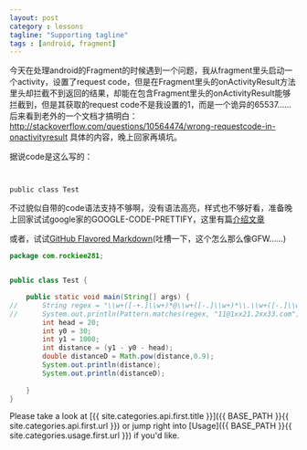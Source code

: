 ```yaml
---
layout: post
category : lessons
tagline: "Supporting tagline"
tags : [android, fragment]
---
```

今天在处理android的Fragment的时候遇到一个问题，我从fragment里头启动一个activity，设置了request code，但是在Fragment里头的onActivityResult方法里头却拦截不到返回的结果，却能在包含Fragment里头的onActivityResult能够拦截到，但是其获取的request code不是我设置的1，而是一个诡异的65537…… 后来看到老外的一个文档才搞明白：http://stackoverflow.com/questions/10564474/wrong-requestcode-in-onactivityresult 具体的内容，晚上回家再填坑。


据说code是这么写的：
<code>

public class Test
</code>

不过貌似自带的code语法支持不够啊，没有语法高亮，样式也不够好看，准备晚上回家试试google家的GOOGLE-CODE-PRETTIFY，这里有篇[介绍文章](http://wayjam.me/google-code-prettify.html)

或者，试试[GitHub Flavored Markdown](https://help.github.com/articles/github-flavored-markdown)(吐槽一下，这个怎么那么像GFW……)
```java
package com.rockiee281;


public class Test {

	public static void main(String[] args) {
//		String regex = "\\w+([-+.]\\w+)*@\\w+([-.]\\w+)*\\.\\w+([-.]\\w+)*";
//		System.out.println(Pattern.matches(regex, "11@1xx21.2xx33.com"));
		int head = 20;
		int y0 = 30;
		int y1 = 1000;
		int distance = (y1 - y0 - head);
		double distanceD = Math.pow(distance,0.9);
		System.out.println(distance);
		System.out.println(distanceD);
		
	}
}

```

Please take a look at [{{ site.categories.api.first.title }}]({{ BASE_PATH }}{{ site.categories.api.first.url }}) 
or jump right into [Usage]({{ BASE_PATH }}{{ site.categories.usage.first.url }}) if you'd like.
